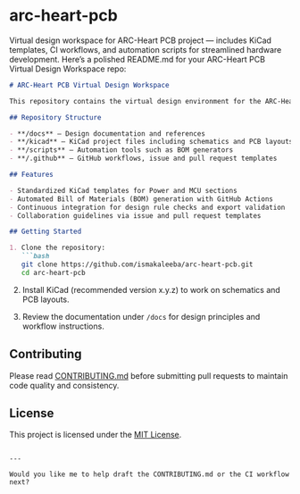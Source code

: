 # arc-heart-pcb
Virtual design workspace for ARC-Heart PCB project — includes KiCad templates, CI workflows, and automation scripts for streamlined hardware development.
Here’s a polished README.md for your ARC-Heart PCB Virtual Design Workspace repo:

````markdown
# ARC-Heart PCB Virtual Design Workspace

This repository contains the virtual design environment for the ARC-Heart PCB project. It includes KiCad schematic templates, PCB layout files, continuous integration workflows, and automation scripts to streamline hardware development and collaboration.

## Repository Structure

- **/docs** — Design documentation and references  
- **/kicad** — KiCad project files including schematics and PCB layouts  
- **/scripts** — Automation tools such as BOM generators  
- **/.github** — GitHub workflows, issue and pull request templates  

## Features

- Standardized KiCad templates for Power and MCU sections  
- Automated Bill of Materials (BOM) generation with GitHub Actions  
- Continuous integration for design rule checks and export validation  
- Collaboration guidelines via issue and pull request templates  

## Getting Started

1. Clone the repository:
   ```bash
   git clone https://github.com/ismakaleeba/arc-heart-pcb.git
   cd arc-heart-pcb
````

2. Install KiCad (recommended version x.y.z) to work on schematics and PCB layouts.

3. Review the documentation under `/docs` for design principles and workflow instructions.

## Contributing

Please read [CONTRIBUTING.md](CONTRIBUTING.md) before submitting pull requests to maintain code quality and consistency.

## License

This project is licensed under the [MIT License](LICENSE).

```

---

Would you like me to help draft the CONTRIBUTING.md or the CI workflow next?
```
